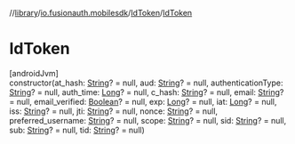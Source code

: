 //[library](../../../index.md)/[io.fusionauth.mobilesdk](../index.md)/[IdToken](index.md)/[IdToken](-id-token.md)

# IdToken

[androidJvm]\
constructor(at_hash: [String](https://kotlinlang.org/api/core/kotlin-stdlib/kotlin/-string/index.html)? = null, aud: [String](https://kotlinlang.org/api/core/kotlin-stdlib/kotlin/-string/index.html)? = null, authenticationType: [String](https://kotlinlang.org/api/core/kotlin-stdlib/kotlin/-string/index.html)? = null, auth_time: [Long](https://kotlinlang.org/api/core/kotlin-stdlib/kotlin/-long/index.html)? = null, c_hash: [String](https://kotlinlang.org/api/core/kotlin-stdlib/kotlin/-string/index.html)? = null, email: [String](https://kotlinlang.org/api/core/kotlin-stdlib/kotlin/-string/index.html)? = null, email_verified: [Boolean](https://kotlinlang.org/api/core/kotlin-stdlib/kotlin/-boolean/index.html)? = null, exp: [Long](https://kotlinlang.org/api/core/kotlin-stdlib/kotlin/-long/index.html)? = null, iat: [Long](https://kotlinlang.org/api/core/kotlin-stdlib/kotlin/-long/index.html)? = null, iss: [String](https://kotlinlang.org/api/core/kotlin-stdlib/kotlin/-string/index.html)? = null, jti: [String](https://kotlinlang.org/api/core/kotlin-stdlib/kotlin/-string/index.html)? = null, nonce: [String](https://kotlinlang.org/api/core/kotlin-stdlib/kotlin/-string/index.html)? = null, preferred_username: [String](https://kotlinlang.org/api/core/kotlin-stdlib/kotlin/-string/index.html)? = null, scope: [String](https://kotlinlang.org/api/core/kotlin-stdlib/kotlin/-string/index.html)? = null, sid: [String](https://kotlinlang.org/api/core/kotlin-stdlib/kotlin/-string/index.html)? = null, sub: [String](https://kotlinlang.org/api/core/kotlin-stdlib/kotlin/-string/index.html)? = null, tid: [String](https://kotlinlang.org/api/core/kotlin-stdlib/kotlin/-string/index.html)? = null)
